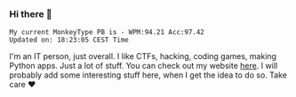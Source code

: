 ### Hi there 👋
<!-- PB START -->
```
My current MonkeyType PB is - WPM:94.21 Acc:97.42
Updated on: 18:23:05 CEST Time
```
<!-- PB END -->
I'm an IT person, just overall. I like CTFs, hacking, coding games, making Python apps. Just a lot of stuff.
You can check out my website [here](https://skill3472.github.io/).
I will probably add some interesting stuff here, when I get the idea to do so. Take care ❤️
